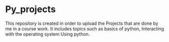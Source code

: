# Py_projects

This repository is created in order to upload the Projects that are done by me in a course work. It includes topics such as basics of python,
Interacting with the operating system Using python.
